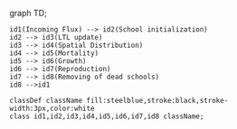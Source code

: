 graph TD;

    id1(Incoming Flux) --> id2(School initialization)
    id2 --> id3(LTL update)
    id3 --> id4(Spatial Distribution)
    id4 --> id5(Mortality)
    id5 --> id6(Growth)
    id6 --> id7(Reproduction)
    id7 --> id8(Removing of dead schools)
    id8 -->id1

    classDef className fill:steelblue,stroke:black,stroke-width:3px,color:white
    class id1,id2,id3,id4,id5,id6,id7,id8 className;